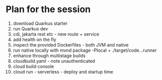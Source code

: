 # Plan for the session

1. download Quarkus starter
2. run Quarkus dev
3. cdi, jakarta rest etc - new route + service
4. add health on the fly
5. inspect the provided Dockerfiles - both JVM and native
6. run native locally with mvnd package -Plocal + ./target/code...runner
7. enhance through multistage builds
8. cloudbuild.yaml - note unauthenticated
9. cloud build console
10. cloud run - serverless - deploy and startup time